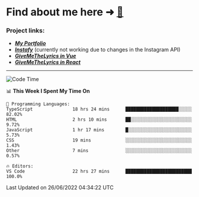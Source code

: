 # Find about me here ➜ [🧑](https://pauabella.dev)

### Project links:
- ***[My Portfolio](https://pauabella.dev)***
- ***[Instafy](https://instafy.me)*** (currently not working due to changes in the Instagram API)
- ***[GiveMeTheLyrics in Vue](https://lyrics.pauabella.dev)***
- ***[GiveMeTheLyrics in React](https://pauabella.dev/GiveMeTheLyrics)***

---
<!--START_SECTION:waka-->
![Code Time](http://img.shields.io/badge/Code%20Time-1%2C204%20hrs%2028%20mins-blue)

📊 **This Week I Spent My Time On** 

```text
💬 Programming Languages: 
TypeScript               18 hrs 24 mins      ████████████████████░░░░░   82.02% 
HTML                     2 hrs 10 mins       ██░░░░░░░░░░░░░░░░░░░░░░░   9.72% 
JavaScript               1 hr 17 mins        █░░░░░░░░░░░░░░░░░░░░░░░░   5.73% 
CSS                      19 mins             ░░░░░░░░░░░░░░░░░░░░░░░░░   1.43% 
Other                    7 mins              ░░░░░░░░░░░░░░░░░░░░░░░░░   0.57%

🔥 Editors: 
VS Code                  22 hrs 27 mins      █████████████████████████   100.0%

```


 Last Updated on 26/06/2022 04:34:22 UTC
<!--END_SECTION:waka-->
